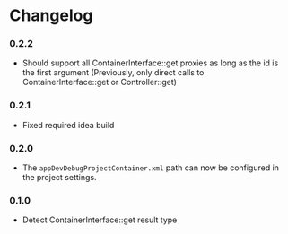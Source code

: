 Changelog
=========

### 0.2.2

* Should support all ContainerInterface::get proxies as long as the id is the first argument
  (Previously, only direct calls to ContainerInterface::get or Controller::get)

### 0.2.1

* Fixed required idea build

### 0.2.0

* The `appDevDebugProjectContainer.xml` path can now be configured in the project settings.

### 0.1.0

* Detect ContainerInterface::get result type
